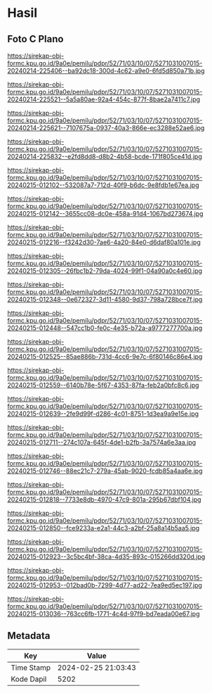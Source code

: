 # Hasil

## Foto C Plano

https://sirekap-obj-formc.kpu.go.id/9a0e/pemilu/pdpr/52/71/03/10/07/5271031007015-20240214-225406--ba92dc18-300d-4c62-a9e0-6fd5d850a71b.jpg

https://sirekap-obj-formc.kpu.go.id/9a0e/pemilu/pdpr/52/71/03/10/07/5271031007015-20240214-225521--5a5a80ae-92a4-454c-877f-8bae2a7411c7.jpg

https://sirekap-obj-formc.kpu.go.id/9a0e/pemilu/pdpr/52/71/03/10/07/5271031007015-20240214-225621--7107675a-0937-40a3-866e-ec3288e52ae6.jpg

https://sirekap-obj-formc.kpu.go.id/9a0e/pemilu/pdpr/52/71/03/10/07/5271031007015-20240214-225832--e2fd8dd8-d8b2-4b58-bcde-171f805ce41d.jpg

https://sirekap-obj-formc.kpu.go.id/9a0e/pemilu/pdpr/52/71/03/10/07/5271031007015-20240215-012102--532087a7-712d-40f9-b6dc-9e8fdb1e67ea.jpg

https://sirekap-obj-formc.kpu.go.id/9a0e/pemilu/pdpr/52/71/03/10/07/5271031007015-20240215-012142--3655cc08-dc0e-458a-91d4-1067bd273674.jpg

https://sirekap-obj-formc.kpu.go.id/9a0e/pemilu/pdpr/52/71/03/10/07/5271031007015-20240215-012216--f3242d30-7ae6-4a20-84e0-d6daf80a101e.jpg

https://sirekap-obj-formc.kpu.go.id/9a0e/pemilu/pdpr/52/71/03/10/07/5271031007015-20240215-012305--26fbc1b2-79da-4024-99f1-04a90a0c4e60.jpg

https://sirekap-obj-formc.kpu.go.id/9a0e/pemilu/pdpr/52/71/03/10/07/5271031007015-20240215-012348--0e672327-3d11-4580-9d37-798a728bce7f.jpg

https://sirekap-obj-formc.kpu.go.id/9a0e/pemilu/pdpr/52/71/03/10/07/5271031007015-20240215-012448--547cc1b0-fe0c-4e35-b72a-a9777277700a.jpg

https://sirekap-obj-formc.kpu.go.id/9a0e/pemilu/pdpr/52/71/03/10/07/5271031007015-20240215-012525--85ae886b-731d-4cc6-9e7c-6f80146c86e4.jpg

https://sirekap-obj-formc.kpu.go.id/9a0e/pemilu/pdpr/52/71/03/10/07/5271031007015-20240215-012559--6140b78e-5f67-4353-87fa-feb2a0bfc8c6.jpg

https://sirekap-obj-formc.kpu.go.id/9a0e/pemilu/pdpr/52/71/03/10/07/5271031007015-20240215-012639--2fe9d99f-d286-4c01-8751-1d3ea9a9e15e.jpg

https://sirekap-obj-formc.kpu.go.id/9a0e/pemilu/pdpr/52/71/03/10/07/5271031007015-20240215-012711--274c107a-645f-4de1-b2fb-3a7574a6e3aa.jpg

https://sirekap-obj-formc.kpu.go.id/9a0e/pemilu/pdpr/52/71/03/10/07/5271031007015-20240215-012746--88ec21c7-279a-45ab-9020-fcdb85a4aa6e.jpg

https://sirekap-obj-formc.kpu.go.id/9a0e/pemilu/pdpr/52/71/03/10/07/5271031007015-20240215-012818--7733e8db-4970-47c9-801a-295b67dbf104.jpg

https://sirekap-obj-formc.kpu.go.id/9a0e/pemilu/pdpr/52/71/03/10/07/5271031007015-20240215-012850--fce9233a-e2a1-44c3-a2bf-25a8a14b5aa5.jpg

https://sirekap-obj-formc.kpu.go.id/9a0e/pemilu/pdpr/52/71/03/10/07/5271031007015-20240215-012923--3c5bc4bf-38ca-4d35-893c-015266dd320d.jpg

https://sirekap-obj-formc.kpu.go.id/9a0e/pemilu/pdpr/52/71/03/10/07/5271031007015-20240215-012953--012bad0b-7299-4d77-ad22-7ea9ed5ec197.jpg

https://sirekap-obj-formc.kpu.go.id/9a0e/pemilu/pdpr/52/71/03/10/07/5271031007015-20240215-013036--763cc6fb-1771-4c4d-97f9-bd7eada00e67.jpg


## Metadata

| Key        | Value               |
| ---------- | ------------------- |
| Time Stamp | 2024-02-25 21:03:43 |
| Kode Dapil | 5202                |



